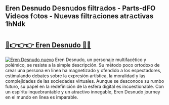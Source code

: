 ## Eren Desnudo D𝚎sn𝚞dos filtr𝚊dos - Parts-dFO Vid𝚎os f𝚘tos - N𝚞evas filtr𝚊ciones atr𝚊ctivas 1hNdk

# <h2><a href="http://mb1fwmm.tromn.icu/?c=Eren+Desnudo">🔗👉👉👉 Eren Desnudo 🔗🔗</a></h2>

[![Eren Desnudo nuevo](https://i.imgur.com/pEAQMta.gif)](http://mb1fwmm.tromn.icu/?c=Eren+Desnudo)
Eren Desnudo, un personaje multifacético y polémico, se resiste a la simple descripción. Su método poco ortodoxo de crear una persona en línea ha magnetizado y ofendido a los espectadores, estimulando debates sobre la expresión artística, la moralidad y las complejidades de las sociedades virtuales. Aunque se desconoce su rumbo futuro, su papel en la redefinición de la esfera digital es incuestionable. Con un espíritu inquebrantable y un atractivo innegable, Eren Desnudo journey en el mundo en línea es imparable.
